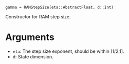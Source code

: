 ```
gamma = RAMStepSize(eta::AbstractFloat, d::Int)
```

Constructor for RAM step size.

# Arguments

  * `eta`: The step size exponent, should be within (1/2,1].
  * `d`: State dimension.
